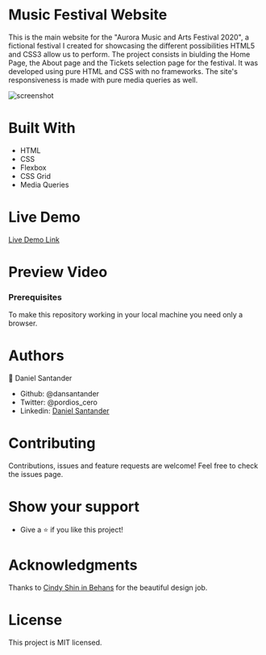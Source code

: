# Music Festival Website
This is the main website for the "Aurora Music and Arts Festival 2020", a fictional festival I created for showcasing the different possibilities HTML5 and CSS3 allow us to perform. The project consists in biulding the Home Page, the About page and the Tickets selection page for the festival. It was developed using pure HTML and CSS with no frameworks. The site's responsiveness is made with pure media queries as well.

![screenshot](/img/previweimg.jpg)

# Built With
- HTML
- CSS
- Flexbox
- CSS Grid
- Media Queries

# Live Demo
[Live Demo Link](https://raw.githack.com/dansantander/html-capstone/capstone-features/index.html)

# Preview Video


### Prerequisites
To make this repository working in your local machine you need only a browser.

# Authors
👤 Daniel Santander

- Github: @dansantander
- Twitter: @pordios_cero
- Linkedin: [Daniel Santander](https://www.linkedin.com/in/daniel-santander-118ab5145/) 

# Contributing
Contributions, issues and feature requests are welcome!
Feel free to check the issues page.

# Show your support
- Give a ⭐️ if you like this project!

# Acknowledgments
Thanks to [Cindy Shin in Behans](https://www.behance.net/gallery/29845175/CC-Global-Summit-2015) for the beautiful design job.

# License
This project is MIT licensed.